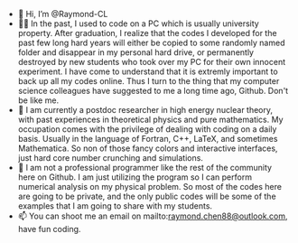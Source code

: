 - 👋 Hi, I’m @Raymond-CL
- 🙅‍♂️ In the past, I used to code on a PC which is usually university property. After graduation, I realize that the codes I developed for the past few long hard years will either be copied to some randomly named folder and disappear in my personal hard drive, or permanently destroyed by new students who took over my PC for their own innocent experiment. I have come to understand that it is extremly important to back up all my codes online. Thus I turn to the thing that my computer science colleagues have suggested to me a long time ago, Github. Don't be like me.
- 👀 I am currently a postdoc researcher in high energy nuclear theory, with past experiences in theoretical physics and pure mathematics. My occupation comes with the privilege of dealing with coding on a daily basis. Usually in the language of Fortran, C++, LaTeX, and sometimes Mathematica. So non of those fancy colors and interactive interfaces, just hard core number crunching and simulations.
- 🌱 I am not a professional programmer like the rest of the community here on Github. I am just utilizing the program so I can perform numerical analysis on my physical problem. So most of the codes here are going to be private, and the only public codes will be some of the examples that I am going to share with my students.
- 📫 You can shoot me an email on mailto:raymond.chen88@outlook.com, have fun coding.

<!---
Raymond-CL/Raymond-CL is a ✨ special ✨ repository because its `README.md` (this file) appears on your GitHub profile.
You can click the Preview link to take a look at your changes.
--->
